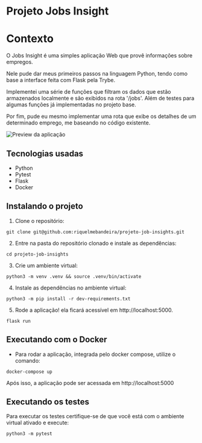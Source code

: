 # Projeto Jobs Insight

# Contexto
O Jobs Insight é uma simples aplicação Web que provê informações sobre empregos.

Nele pude dar meus primeiros passos na linguagem Python, tendo como base a interface feita com Flask pela Trybe. 

Implementei uma série de funções que filtram os dados que estão armazenados localmente e são exibidos na rota '/jobs'. Além de testes para algumas funções já implementadas no projeto base.

Por fim, pude eu mesmo implementar uma rota que exibe os detalhes de um determinado emprego, me baseando no código existente.

![Preview da aplicação](preview.gif)

## Tecnologias usadas

* Python
* Pytest
* Flask
* Docker

## Instalando o projeto

1. Clone o repositório:

```
git clone git@github.com:riquelmebandeira/projeto-job-insights.git
```

2. Entre na pasta do repositório clonado e instale as dependências:

```
cd projeto-job-insights
```

3. Crie um ambiente virtual:

```
python3 -m venv .venv && source .venv/bin/activate
```

4. Instale as dependências no ambiente virtual:
```
python3 -m pip install -r dev-requirements.txt
```

5. Rode a aplicação! ela ficará acessível em http://localhost:5000.
```
flask run
```

## Executando com o Docker

* Para rodar a aplicação, integrada pelo docker compose, utilize o comando:

```
docker-compose up
```

Após isso, a aplicação pode ser acessada em http://localhost:5000

## Executando os testes

Para executar os testes certifique-se de que você está com o ambiente virtual ativado e execute:
```
python3 -m pytest
```